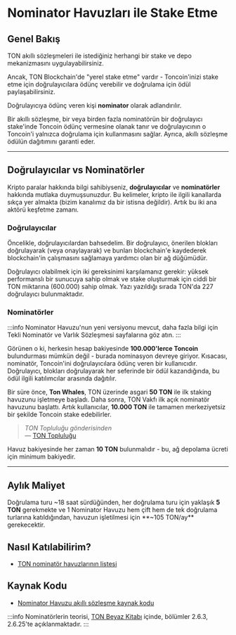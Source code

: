 # Nominator Havuzları ile Stake Etme

## Genel Bakış 

TON akıllı sözleşmeleri ile istediğiniz herhangi bir stake ve depo mekanizmasını uygulayabilirsiniz.

Ancak, TON Blockchain'de "yerel stake etme" vardır - Toncoin'inizi stake etme için doğrulayıcılara ödünç verebilir ve doğrulama için ödül paylaşabilirsiniz.

Doğrulayıcıya ödünç veren kişi **nominator** olarak adlandırılır.

Bir akıllı sözleşme, bir veya birden fazla nominatörün bir doğrulayıcı stake'inde Toncoin ödünç vermesine olanak tanır ve doğrulayıcının o Toncoin'i yalnızca doğrulama için kullanmasını sağlar. Ayrıca, akıllı sözleşme ödülün dağıtımını garanti eder.

---

## Doğrulayıcılar vs Nominatörler

Kripto paralar hakkında bilgi sahibiyseniz, **doğrulayıcılar** ve **nominatörler** hakkında mutlaka duymuşsunuzdur. Bu kelimeler, kripto ile ilgili kanallarda sıkça yer almakta (bizim kanalımız da bir istisna değildir). Artık bu iki ana aktörü keşfetme zamanı.

### Doğrulayıcılar

Öncelikle, doğrulayıcılardan bahsedelim. Bir doğrulayıcı, önerilen blokları doğrulayarak (veya onaylayarak) ve bunları blockchain'e kaydederek blockchain'in çalışmasını sağlamaya yardımcı olan bir ağ düğümüdür.

Doğrulayıcı olabilmek için iki gereksinimi karşılamanız gerekir: yüksek performanslı bir sunucuya sahip olmak ve stake oluşturmak için ciddi bir TON miktarına (600.000) sahip olmak. Yazı yazıldığı sırada TON'da 227 doğrulayıcı bulunmaktadır.

### Nominatörler

:::info
Nominator Havuzu'nun yeni versiyonu mevcut, daha fazla bilgi için Tekli Nominatör ve Varlık Sözleşmesi sayfalarına göz atın.
:::

Görünen o ki, herkesin hesap bakiyesinde **100.000'lerce Toncoin** bulundurması mümkün değil - burada nominasyon devreye giriyor. Kısacası, nominatör, Toncoin'ini doğrulayıcılara ödünç veren bir kullanıcıdır. Doğrulayıcı, blokları doğrulayarak her seferinde bir ödül kazandığında, bu ödül ilgili katılımcılar arasında dağıtılır.

Bir süre önce, **Ton Whales**, TON üzerinde asgari **50 TON** ile ilk staking havuzunu işletmeye başladı. Daha sonra, TON Vakfı ilk açık nominatör havuzunu başlattı. Artık kullanıcılar, **10.000 TON** ile tamamen merkeziyetsiz bir şekilde Toncoin stake edebilirler.

> _TON Topluluğu gönderisinden_  
> — [TON Topluluğu](https://t.me/toncoin/543)

Havuz bakiyesinde her zaman **10 TON** bulunmalıdır - bu, ağ depolama ücreti için minimum bakiyedir.

---

## Aylık Maliyet

Doğrulama turu ~18 saat sürdüğünden, her doğrulama turu için yaklaşık **5 TON** gerekmekte ve 1 Nominator Havuzu hem çift hem de tek doğrulama turlarına katıldığından, havuzun işletilmesi için **~105 TON/ay** gerekecektir.

## Nasıl Katılabilirim?

* [TON nominatör havuzlarının listesi](https://tonvalidators.org/)

## Kaynak Kodu

* [Nominator Havuzu akıllı sözleşme kaynak kodu](https://github.com/ton-blockchain/nominator-pool)

:::info
Nominatörlerin teorisi, [TON Beyaz Kitabı](https://docs.ton.org/ton.pdf) içinde, bölümler 2.6.3, 2.6.25'te açıklanmaktadır.
:::